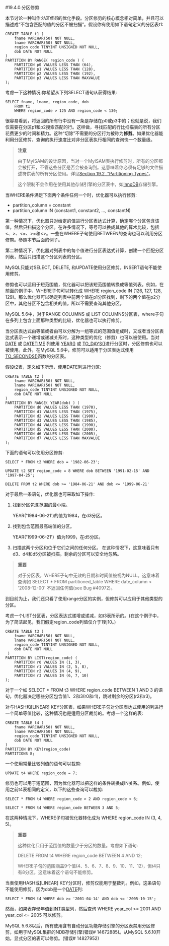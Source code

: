 #19.4.0.分区修剪

本节讨论一种叫作*分区修剪*的优化手段。分区修剪的核心概念相对简单，并且可以描述成“不包含匹配的值的分区不被扫描”。假设你有使用如下语句定义的分区表t1:

    CREATE TABLE t1 (
	    fname VARCHAR(50) NOT NULL,
	    lname VARCHAR(50) NOT NULL,
	    region_code TINYINT UNSIGNED NOT NULL,
	    dob DATE NOT NULL
    )
    PARTITION BY RANGE( region_code ) (
	    PARTITION p0 VALUES LESS THAN (64),
	    PARTITION p1 VALUES LESS THAN (128),
	    PARTITION p2 VALUES LESS THAN (192),
	    PARTITION p3 VALUES LESS THAN MAXVALUE
    );

考虑一下这种情况:你希望从下列SELECT语句从获得结果:

    SELECT fname, lname, region_code, dob
	    FROM t1
	    WHERE region_code > 125 AND region_code < 130;

很容易看到，将返回的所有行中没有一条是存储在p0或p3中的；也就是说，我们仅需要在分区p1和p2搜索匹配的行。这样做，寻找匹配的行比扫描表的所有分区花费更少的时间和精力。这种“切除”不需要的分区行为被称为**修剪**。如果优化器能利用分区修剪，查询的执行速度比对非分区表执行相同的查询快一个数量级。

>**注意**
>
>由于MyISAM的设计原因，当对一个MyISAM表执行修剪时，所有的分区都会被打开，不管这些分区是否会被查询到。这意味着你必须有足够的文件描述符供表的所有分区使用。详见[Section 19.2, “Partitioning Types”](./19.06.00_Restrictions_and_Limitations_on_Partitioning.md)。
>
>这个限制不会作用在使用其他存储引擎的分区表中，如[InnoDB][14.00.00]存储引擎。

当WHERE条件满足下面两个条件任何一个时，优化器可以执行修剪:
 
- partition_column = constant 
- partition_column IN (constant1, constant2, ..., constantN)

第一种情况下，优化器只对给定的值进行分区表达式计算，确定哪个分区包含该值，然后只扫描这个分区。在许多情况下，等号可以换成其他的算术比较，包括<、>、<=、>=和<>。一些在WHERE子句使用BETWEEN的查询也可以利用分区修剪。参照本节后面的例子。

第二种情况下，优化器对列表中的每个值进行分区表达式计算，创建一个匹配分区列表，然后只扫描这个分区列表的分区。　　　　

MySQL只能对SELECT, DELETE, 和UPDATE使用分区修剪。INSERT语句不能使用修剪。

修剪也可以适用于短范围值，优化器可以把该短范围值转换成等值列表。例如，在前面的例子中，WHERE子句可以转化成 WHERE region_code IN (126, 127, 128, 129)。那么优化器可以确定列表中前两个值在p1分区找到，剩下的两个值在p2分区中，其他分区不包含相关的值，所以不需要查询其他分区。

MySQL 5.6中，对于RANGE COLUMNS 或 LIST COLUMNS分区表，where子句在多列上包含上面那种类型的比较，优化器也可以执行修剪。　　　　

当分区表达式由等值或者由可以分解为一组等式的范围值组成时，又或者当分区表达式表示一个递增或递减关系时，这种类型的优化（修剪）也可以被使用。当对[DATE][11.03.01] 或 [DATETIME][11.03.01] 列使用 [YEAR()][12.07.00] 或 [TO_DAYS()][12.07.00]进行分区时，分区修剪也可以被使用。此外，在MySQL 5.6中，修剪可以适用于分区表达式使用[TO_SECONDS()][12.07.00]函数的分区表。

假设t2表，定义如下所示，使用DATE列进行分区:

    CREATE TABLE t2 (
	    fname VARCHAR(50) NOT NULL,
	    lname VARCHAR(50) NOT NULL,
	    region_code TINYINT UNSIGNED NOT NULL,
	    dob DATE NOT NULL
    )
    PARTITION BY RANGE( YEAR(dob) ) (
	    PARTITION d0 VALUES LESS THAN (1970),
	    PARTITION d1 VALUES LESS THAN (1975),
	    PARTITION d2 VALUES LESS THAN (1980),
	    PARTITION d3 VALUES LESS THAN (1985),
	    PARTITION d4 VALUES LESS THAN (1990),
	    PARTITION d5 VALUES LESS THAN (2000),
	    PARTITION d6 VALUES LESS THAN (2005),
	    PARTITION d7 VALUES LESS THAN MAXVALUE
    );

下面的语句可以使用分区修剪:

    SELECT * FROM t2 WHERE dob = '1982-06-23';

    UPDATE t2 SET region_code = 8 WHERE dob BETWEEN '1991-02-15' AND '1997-04-25';

    DELETE FROM t2 WHERE dob >= '1984-06-21' AND dob <= '1999-06-21'

对于最后一条语句，优化器也可采取如下操作:

1. 找到分区包含范围的最小端。

    YEAR('1984-06-21')的值为1984，在d3分区。

2. 找到包含范围最高端值的分区。

    YEAR('1999-06-21'）值为1999，在d5分区。

3. 扫描这两个分区和位于它们之间的任何分区。
    在这种情况下，这意味着只有d3、d4和d5分区被扫描。剩余的分区可以安全地忽略。

>**重要**
>
>对于分区表，WHERE子句中无效的日期和时间值被视为NULL。这意味着查询如 SELECT * FROM partitioned_table WHERE date_column < '2008-12-00' 不返回任何值(see Bug #40972)。

到目前为止，我们还只看了使用range分区的实例，但修剪可以应用于其他类型的分区。　

考虑一个LIST分区表，分区表达式递增或递减，如t3表所示的。(在这个例子中，为了简洁起见，我们假定region_code列值仅介于1到10。)

    CREATE TABLE t3 (
	    fname VARCHAR(50) NOT NULL,
	    lname VARCHAR(50) NOT NULL,
	    region_code TINYINT UNSIGNED NOT NULL,
	    dob DATE NOT NULL
     )
    PARTITION BY LIST(region_code) (
	    PARTITION r0 VALUES IN (1, 3),
	    PARTITION r1 VALUES IN (2, 5, 8),
	    PARTITION r2 VALUES IN (4, 9),
	    PARTITION r3 VALUES IN (6, 7, 10)
    );

对于一个如 SELECT * FROM t3 WHERE region_code BETWEEN 1 AND 3 的语句，优化器决定哪些分区包含值1、2和3(r0和r1)，跳过剩余的分区(r2和r3)。

对与HASH和\[LINEAR\] KEY分区表，如果WHERE子句对分区表达式使用的列进行一个简单等值比较，这种情况也是适用分区裁剪的。考虑一个这样的表:

    CREATE TABLE t4 (
	    fname VARCHAR(50) NOT NULL,
	    lname VARCHAR(50) NOT NULL,
	    region_code TINYINT UNSIGNED NOT NULL,
	    dob DATE NOT NULL
    )
    PARTITION BY KEY(region_code)
    PARTITIONS 8;

一个使用常量比较列值的语句可以裁剪:
    
    UPDATE t4 WHERE region_code = 7;

修剪也可以用于短范围，因为优化器可以把这样的条件转换成IN关系。例如，使用之前t4表相同的定义，以下的这些查询可以裁剪:

    SELECT * FROM t4 WHERE region_code > 2 AND region_code < 6;

    SELECT * FROM t4 WHERE region_code BETWEEN 3 AND 5;

在这两种情况下，WHERE子句被优化器转化成为 WHERE region_code IN (3, 4, 5)。

>**重要**
>
>这种优化只用于范围值的数量少于分区的数量。考虑如下语句:
>
> DELETE FROM t4 WHERE region_code BETWEEN 4 AND 12;
> 
> WHERE子句的范围涵盖9个值(4、5、6、7、8、9、10、11、12)，但t4只有8分区。这意味着这个语句不能修剪。

当表使用HASH或\[LINEAR\] KEY分区时，修剪仅能用于整数列。例如，这条语句不能使用修剪，因为dob是一个[DATE][11.03.01]列:

    SELECT * FROM t4 WHERE dob >= '2001-04-14' AND dob <= '2005-10-15';

然而，如果表存储年值到[INT][11.02.01]类型列，然后查询 WHERE year\_col >= 2001 AND year\_col <= 2005 可以修剪。　　　　

MySQL 5.6.8以后，所有使用含有自动分区功能存储引擎的分区表禁用分区修剪，如用于MySQL集群的NDB存储引擎(错误# 14672885)。从MySQL 5.6.10开始，显式分区的表可以修剪。(错误# 14827952)


[11.03.01]:../Chapter_11/11.03.01_The_DATE,_DATETIME,_and_TIMESTAMP_Types.md
[12.07.00]:../Chapter_12/12.07.00_Date_and_Time_Functions.md
[11.02.01]:../Chapter_11/11.02.01_Integer_Types_(Exact_Value)_-_INTEGER,_INT,_SMALLINT,_TINYINT,_MEDIUMINT,_BIGINT.md
[14.00.00]:../Chapter_14/14.00.00_The_InnoDB_Storage_Engine.md